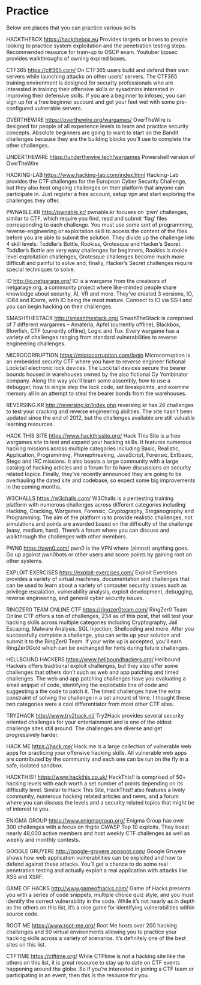 # Practice
Below are places that you can practice various skills

HACKTHEBOX https://hackthebox.eu
Provides targets or boxes to people looking to practice system exploitation and the penetration testing steps. Recommended resource for train-up to OSCP exam. Youtuber Ippsec provides walkthroughs of owning expired boxes.

CTF365 https://ctf365.com/
On CTF365 users build and defend their own servers while launching attacks on other users’ servers. The CTF365 training environment is designed for security professionals who are interested in training their offensive skills or sysadmins interested in improving their defensive skills. If you are a beginner to infosec, you can sign up for a free beginner account and get your feet wet with some pre-configured vulnerable servers.

OVERTHEWIRE https://overthewire.org/wargames/
OverTheWire is designed for people of all experience levels to learn and practice security concepts. Absolute beginners are going to want to start on the Bandit challenges because they are the building blocks you’ll use to complete the other challenges.

UNDERTHEWIRE https://underthewire.tech/wargames
Powershell version of OverTheWire

HACKING-LAB https://www.hacking-lab.com/index.html
Hacking-Lab provides the CTF challenges for the European Cyber Security Challenge, but they also host ongoing challenges on their platform that anyone can participate in. Just register a free account, setup vpn and start exploring the challenges they offer.

PWNABLE.KR http://pwnable.kr/
pwnable.kr focuses on ‘pwn’ challenges, similar to CTF, which require you find, read and submit ‘flag’ files corresponding to each challenge. You must use some sort of programming, reverse-engineering or exploitation skill to access the content of the files before you are able to submit the solution.
They divide up the challenge into 4 skill levels: Toddler’s Bottle, Rookiss, Grotesque and Hacker’s Secret. Toddler’s Bottle are very easy challenges for beginners, Rookiss is rookie level exploitation challenges, Grotesque challenges become much more difficult and painful to solve and, finally, Hacker’s Secret challenges require special techniques to solve.

IO http://io.netgarage.org/
IO is a wargame from the createors of netgarage.org, a community project where like-minded people share knowledge about security, AI, VR and more. They’ve created 3 versions, IO, IO64 and IOarm, with IO being the most mature. Connect to IO via SSH and you can begin hacking on their challenges.

SMASHTHESTACK http://smashthestack.org/
SmashTheStack is comprised of 7 different wargames – Amateria, Apfel (currently offline), Blackbox, Blowfish, CTF (currently offline), Logic and Tux. Every wargame has a variety of challenges ranging from standard vulnerabilities to reverse engineering challenges.

MICROCORRUPTION https://microcorruption.com/login
Microcorruption is an embedded security CTF where you have to reverse engineer fictional Lockitall electronic lock devices. The Lockitall devices secure the bearer bounds housed in warehouses owned by the also fictional Cy Yombinator company. Along the way you’ll learn some assembly, how to use a debugger, how to single step the lock code, set breakpoints, and examine memory all in an attempt to steal the bearer bonds from the warehouses.

REVERSING.KR http://reversing.kr/index.php
reversing.kr has 26 challenges to test your cracking and reverse engineering abilities. The site hasn’t been updated since the end of 2012, but the challenges available are still valuable learning resources.

HACK THIS SITE https://www.hackthissite.org/
Hack This Site is a free wargames site to test and expand your hacking skills. It features numerous hacking missions across multiple categories including Basic, Realistic, Application, Programming, Phonephreaking, JavaScript, Forensic, Extbasic, Stego and IRC missions. It also boasts a large community with a large catalog of hacking articles and a forum for to have discussions on security related topics. Finally, they’ve recently announced they are going to be overhauling the dated site and codebase, so expect some big improvements in the coming months.

W3CHALLS https://w3challs.com/
W3Challs is a pentesting training platform with numerous challenges across different categories including Hacking, Cracking, Wargames, Forensic, Cryptography, Steganography and Programming. The aim of the platform is to provide realistic challenges, not simulations and points are awarded based on the difficulty of the challenge (easy, medium, hard). There’s a forum where you can discuss and walkthrough the challenges with other members.

PWN0 https://pwn0.com/
pwn0 is the VPN where (almost) anything goes. Go up against pwn0bots or other users and score points by gaining root on other systems.

EXPLOIT EXERCISES https://exploit-exercises.com/
Exploit Exercises provides a variety of virtual machines, documentation and challenges that can be used to learn about a variety of computer security issues such as privilege escalation, vulnerability analysis, exploit development, debugging, reverse engineering, and general cyber security issues.

RINGZER0 TEAM ONLINE CTF https://ringzer0team.com/
RingZer0 Team Online CTF offers a ton of challenges, 234 as of this post, that will test your hacking skills across multiple categories including Cryptography, Jail Escaping, Malware Analysis, SQL Injection, Shellcoding and more. After you successfully complete a challenge, you can write up your solution and submit it to the RingZer0 Team. If your write up is accepted, you’ll earn RingZer0Gold which can be exchanged for hints during future challenges.

HELLBOUND HACKERS https://www.hellboundhackers.org/
Hellbound Hackers offers traditional exploit challenges, but they also offer some challenges that others don’t such as web and app patching and timed challenges. The web and app patching challenges have you evaluating a small snippet of code, identifying the exploitable line of code and suggesting a the code to patch it. The timed challenges have the extra constraint of solving the challenge in a set amount of time. I thought these two categories were a cool differentiator from most other CTF sites.

TRY2HACK http://www.try2hack.nl/
Try2Hack provides several security oriented challenges for your entertainment and is one of the oldest challenge sites still around. The challenges are diverse and get progressively harder.

HACK.ME https://hack.me/
Hack.me is a large collection of vulnerable web apps for practicing your offensive hacking skills. All vulnerable web apps are contributed by the community and each one can be run on the fly in a safe, isolated sandbox.

HACKTHIS!! https://www.hackthis.co.uk/
HackThis!! is comprised of 50+ hacking levels with each worth a set number of points depending on its difficulty level. Similar to Hack This Site, HackThis!! also features a lively community, numerous hacking related articles and news, and a forum where you can discuss the levels and a security related topics that might be of interest to you.

ENIGMA GROUP https://www.enigmagroup.org/
Enigma Group has over 300 challenges with a focus on thgite OWASP Top 10 exploits. They boast nearly 48,000 active members and host weekly CTF challenges as well as weekly and monthly contests.

GOOGLE GRUYERE http://google-gruyere.appspot.com/
Google Gruyere shows how web application vulnerabilities can be exploited and how to defend against these attacks. You’ll get a chance to do some real penetration testing and actually exploit a real application with attacks like XSS and XSRF.

GAME OF HACKS http://www.gameofhacks.com/
Game of Hacks presents you with a series of code snippets, multiple choice quiz style, and you must identify the correct vulnerability in the code. While it’s not nearly as in depth as the others on this list, it’s a nice game for identifying vulnerabilities within source code.

ROOT ME https://www.root-me.org/
Root Me hosts over 200 hacking challenges and 50 virtual environments allowing you to practice your hacking skills across a variety of scenarios. It’s definitely one of the best sites on this list.

CTFTIME https://ctftime.org/
While CTFtime is not a hacking site like the others on this list, it is great resource to stay up to date on CTF events happening around the globe. So if you’re interested in joining a CTF team or participating in an event, then this is the resource for you.

